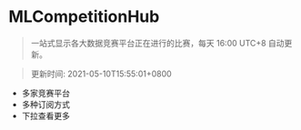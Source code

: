 # MLCompetitionHub

> 一站式显示各大数据竞赛平台正在进行的比赛，每天 16:00 UTC+8 自动更新。
  
> 更新时间: 2021-05-10T15:55:01+0800 

* 多家竞赛平台
* 多种订阅方式
* 下拉查看更多